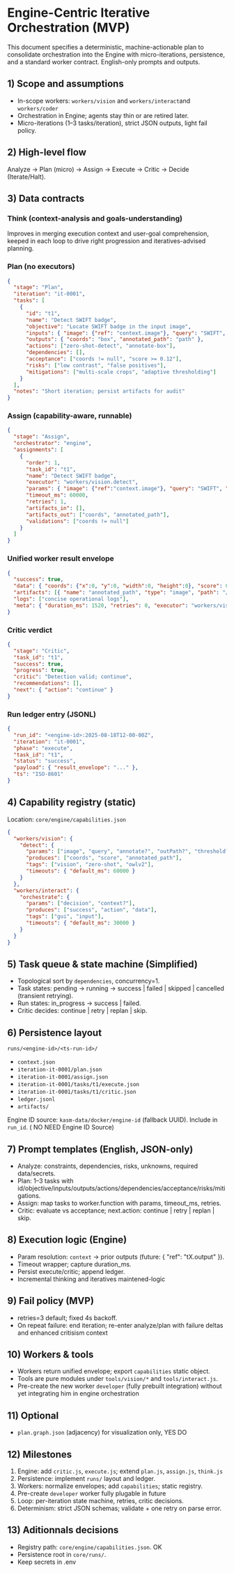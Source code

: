 # Engine-Centric Iterative Orchestration (MVP)

This document specifies a deterministic, machine-actionable plan to consolidate orchestration into the Engine with micro-iterations, persistence, and a standard worker contract. English-only prompts and outputs.

## 1) Scope and assumptions

- In-scope workers: `workers/vision` and `workers/interact`and `workers/coder`
- Orchestration in Engine; agents stay thin or are retired later.
- Micro-iterations (1–3 tasks/iteration), strict JSON outputs, light fail policy.

## 2) High-level flow

Analyze → Plan (micro) → Assign → Execute → Critic → Decide (Iterate/Halt).

## 3) Data contracts


### Think (context-analysis and goals-understanding)

Improves in merging execution context and user-goal comprehension, keeped in each loop to drive right progression and iteratives-advised planning.

### Plan (no executors)

```json
{
  "stage": "Plan",
  "iteration": "it-0001",
  "tasks": [
    {
      "id": "t1",
      "name": "Detect SWIFT badge",
      "objective": "Locate SWIFT badge in the input image",
      "inputs": { "image": {"ref": "context.image"}, "query": "SWIFT", "annotate": true },
      "outputs": { "coords": "box", "annotated_path": "path" },
      "actions": ["zero-shot-detect", "annotate-box"],
      "dependencies": [],
      "acceptance": ["coords != null", "score >= 0.12"],
      "risks": ["low contrast", "false positives"],
      "mitigations": ["multi-scale crops", "adaptive thresholding"]
    }
  ],
  "notes": "Short iteration; persist artifacts for audit"
}
```

### Assign (capability-aware, runnable)

```json
{
  "stage": "Assign",
  "orchestrator": "engine",
  "assignments": [
    {
      "order": 1,
      "task_id": "t1",
      "name": "Detect SWIFT badge",
      "executor": "workers/vision.detect",
      "params": { "image": {"ref":"context.image"}, "query": "SWIFT", "annotate": true },
      "timeout_ms": 60000,
      "retries": 1,
      "artifacts_in": [],
      "artifacts_out": ["coords", "annotated_path"],
      "validations": ["coords != null"]
    }
  ]
}
```

### Unified worker result envelope

```json
{
  "success": true,
  "data": { "coords": {"x":0, "y":0, "width":0, "height":0}, "score": 0.83, "annotated_path": "/abs/path" },
  "artifacts": [{ "name": "annotated_path", "type": "image", "path": "/abs/path" }],
  "logs": ["concise operational logs"],
  "meta": { "duration_ms": 1520, "retries": 0, "executor": "workers/vision.detect", "ts": "ISO-8601" }
}
```

### Critic verdict

```json
{
  "stage": "Critic",
  "task_id": "t1",
  "success": true,
  "progress": true,
  "critic": "Detection valid; continue",
  "recommendations": [],
  "next": { "action": "continue" }
}
```

### Run ledger entry (JSONL)

```json
{
  "run_id": "<engine-id>:2025-08-18T12-00-00Z",
  "iteration": "it-0001",
  "phase": "execute",
  "task_id": "t1",
  "status": "success",
  "payload": { "result_envelope": "..." },
  "ts": "ISO-8601"
}
```

## 4) Capability registry (static)

Location: `core/engine/capabilities.json`

```json
{
  "workers/vision": {
    "detect": {
      "params": ["image", "query", "annotate?", "outPath?", "threshold?"],
      "produces": ["coords", "score", "annotated_path"],
      "tags": ["vision", "zero-shot", "owlv2"],
      "timeouts": { "default_ms": 60000 }
    }
  },
  "workers/interact": {
    "orchestrate": {
      "params": ["decision", "context?"],
      "produces": ["success", "action", "data"],
      "tags": ["gui", "input"],
      "timeouts": { "default_ms": 30000 }
    }
  }
}
```

## 5) Task queue & state machine (Simplified)

- Topological sort by `dependencies`, concurrency=1.
- Task states: pending → running → success | failed | skipped | cancelled (transient retrying).
- Run states: in_progress → success | failed.
- Critic decides: continue | retry | replan | skip.

## 6) Persistence layout

`runs/<engine-id>/<ts-run-id>/`

- `context.json`
- `iteration-it-0001/plan.json`
- `iteration-it-0001/assign.json`
- `iteration-it-0001/tasks/t1/execute.json`
- `iteration-it-0001/tasks/t1/critic.json`
- `ledger.jsonl`
- `artifacts/`

Engine ID source: `kasm-data/docker/engine-id` (fallback UUID). Include in `run_id`. ( NO NEED Engine ID Source)

## 7) Prompt templates (English, JSON-only)

- Analyze: constraints, dependencies, risks, unknowns, required data/secrets.
- Plan: 1–3 tasks with id/objective/inputs/outputs/actions/dependencies/acceptance/risks/mitigations.
- Assign: map tasks to worker.function with params, timeout_ms, retries.
- Critic: evaluate vs acceptance; next.action: continue | retry | replan | skip.

## 8) Execution logic (Engine)

- Param resolution: `context` → prior outputs (future: { "ref": "tX.output" }).
- Timeout wrapper; capture duration_ms.
- Persist execute/critic; append ledger.
- Incremental thinking and iteratives maintened-logic

## 9) Fail policy (MVP)

- retries=3 default; fixed 4s backoff.
- On repeat failure: end iteration; re-enter analyze/plan with failure deltas and enhanced critisism context

## 10) Workers & tools

- Workers return unified envelope; export `capabilities` static object.
- Tools are pure modules under `tools/vision/*` and `tools/interact.js`.
- Pre-create the new worker `developer`  (fully prebuilt integration) without yet integrating him in engine orchestration

## 11) Optional

- `plan.graph.json` (adjacency) for visualization only, YES DO

## 12) Milestones

1) Engine: add `critic.js`, `execute.js`; extend `plan.js`, `assign.js`, `think.js`
2) Persistence: implement `runs/` layout and ledger.
3) Workers: normalize envelopes; add `capabilities`; static registry.
4) Pre-create `developer` worker fully plugable in future
5) Loop: per-iteration state machine, retries, critic decisions.
6) Determinism: strict JSON schemas; validate + one retry on parse error.

## 13) Aditionnals decisions

- Registry path: `core/engine/capabilities.json`. OK
- Persistence root in `core/runs/`.
- Keep secrets in .env
